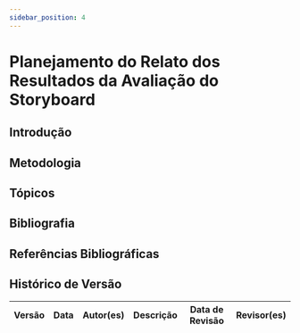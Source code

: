 ```yaml
---
sidebar_position: 4
---
```


# Planejamento do Relato dos Resultados da Avaliação do Storyboard

## Introdução

## Metodologia

## Tópicos

## Bibliografia

## Referências Bibliográficas

## Histórico de Versão

| Versão | Data | Autor(es) | Descrição | Data de Revisão | Revisor(es) |
|:---:|:---:|---|---|:---:|---|